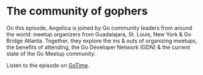 # The community of gophers

On this episode, Angelica is joined by Go community leaders from around the
world: meetup organizers from Guadalajara, St. Louis, New York & Go Bridge
Atlanta. Together, they explore the ins & outs of organizing meetups, the
benefits of attending, the Go Developer Network (GDN) & the current state of the
Go Meetup community.

Listen to the episode on [GoTime][gotime].

[gotime]: https://changelog.com/gotime/329 "The community of gophers"
